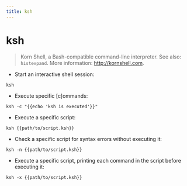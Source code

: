 ```yaml
---
title: ksh
---
```

# ksh

> Korn Shell, a Bash-compatible command-line interpreter.
> See also: `histexpand`.
> More information: <http://kornshell.com>.

- Start an interactive shell session:

`ksh`

- Execute specific [c]ommands:

`ksh -c "{{echo 'ksh is executed'}}"`

- Execute a specific script:

`ksh {{path/to/script.ksh}}`

- Check a specific script for syntax errors without executing it:

`ksh -n {{path/to/script.ksh}}`

- Execute a specific script, printing each command in the script before executing it:

`ksh -x {{path/to/script.ksh}}`
